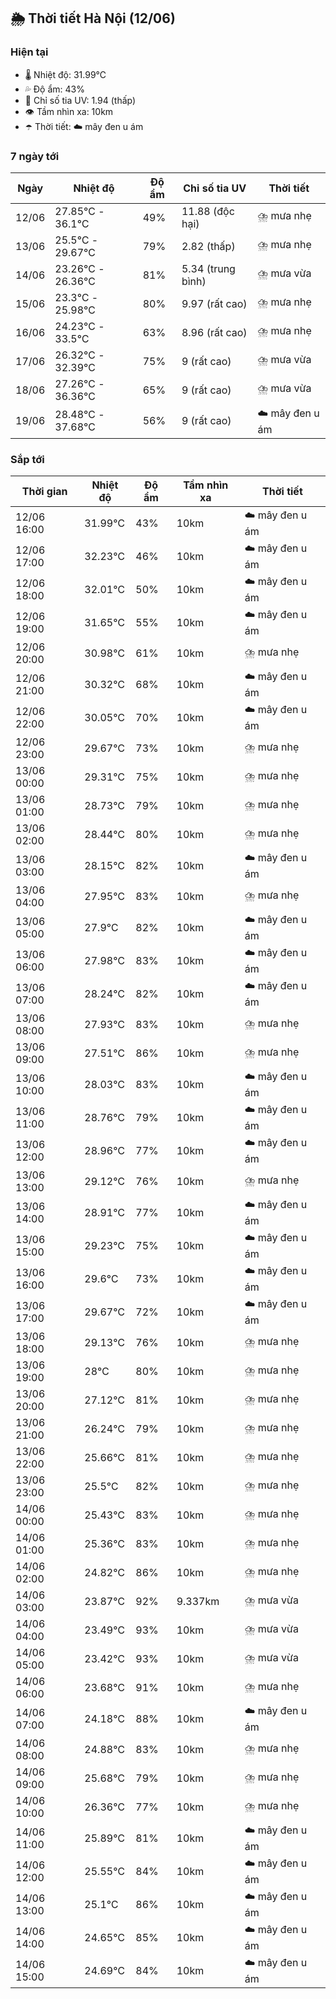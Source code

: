 ## 🌦️ Thời tiết Hà Nội (12/06)

### Hiện tại

- 🌡️ Nhiệt độ: 31.99℃
- 💦 Độ ẩm: 43%
- 🌟 Chỉ số tia UV: 1.94 (thấp)
- 👁️ Tầm nhìn xa: 10km
- ☂️ Thời tiết: ☁️ mây đen u ám

### 7 ngày tới

| Ngày | Nhiệt độ | Độ ẩm | Chỉ số tia UV | Thời tiết |
| --- | --- | --- | --- | --- |
| 12/06 | 27.85℃ - 36.1℃ | 49% | 11.88 (độc hại) | ⛈️ mưa nhẹ |
| 13/06 | 25.5℃ - 29.67℃ | 79% | 2.82 (thấp) | ⛈️ mưa nhẹ |
| 14/06 | 23.26℃ - 26.36℃ | 81% | 5.34 (trung bình) | ⛈️ mưa vừa |
| 15/06 | 23.3℃ - 25.98℃ | 80% | 9.97 (rất cao) | ⛈️ mưa nhẹ |
| 16/06 | 24.23℃ - 33.5℃ | 63% | 8.96 (rất cao) | ⛈️ mưa nhẹ |
| 17/06 | 26.32℃ - 32.39℃ | 75% | 9 (rất cao) | ⛈️ mưa vừa |
| 18/06 | 27.26℃ - 36.36℃ | 65% | 9 (rất cao) | ⛈️ mưa vừa |
| 19/06 | 28.48℃ - 37.68℃ | 56% | 9 (rất cao) | ☁️ mây đen u ám |

### Sắp tới

| Thời gian | Nhiệt độ | Độ ẩm | Tầm nhìn xa | Thời tiết |
| --- | --- | --- | --- | --- |
| 12/06 16:00 | 31.99℃ | 43% | 10km | ☁️ mây đen u ám |
| 12/06 17:00 | 32.23℃ | 46% | 10km | ☁️ mây đen u ám |
| 12/06 18:00 | 32.01℃ | 50% | 10km | ☁️ mây đen u ám |
| 12/06 19:00 | 31.65℃ | 55% | 10km | ☁️ mây đen u ám |
| 12/06 20:00 | 30.98℃ | 61% | 10km | ⛈️ mưa nhẹ |
| 12/06 21:00 | 30.32℃ | 68% | 10km | ☁️ mây đen u ám |
| 12/06 22:00 | 30.05℃ | 70% | 10km | ☁️ mây đen u ám |
| 12/06 23:00 | 29.67℃ | 73% | 10km | ⛈️ mưa nhẹ |
| 13/06 00:00 | 29.31℃ | 75% | 10km | ⛈️ mưa nhẹ |
| 13/06 01:00 | 28.73℃ | 79% | 10km | ⛈️ mưa nhẹ |
| 13/06 02:00 | 28.44℃ | 80% | 10km | ⛈️ mưa nhẹ |
| 13/06 03:00 | 28.15℃ | 82% | 10km | ☁️ mây đen u ám |
| 13/06 04:00 | 27.95℃ | 83% | 10km | ⛈️ mưa nhẹ |
| 13/06 05:00 | 27.9℃ | 82% | 10km | ☁️ mây đen u ám |
| 13/06 06:00 | 27.98℃ | 83% | 10km | ☁️ mây đen u ám |
| 13/06 07:00 | 28.24℃ | 82% | 10km | ☁️ mây đen u ám |
| 13/06 08:00 | 27.93℃ | 83% | 10km | ⛈️ mưa nhẹ |
| 13/06 09:00 | 27.51℃ | 86% | 10km | ⛈️ mưa nhẹ |
| 13/06 10:00 | 28.03℃ | 83% | 10km | ☁️ mây đen u ám |
| 13/06 11:00 | 28.76℃ | 79% | 10km | ☁️ mây đen u ám |
| 13/06 12:00 | 28.96℃ | 77% | 10km | ☁️ mây đen u ám |
| 13/06 13:00 | 29.12℃ | 76% | 10km | ⛈️ mưa nhẹ |
| 13/06 14:00 | 28.91℃ | 77% | 10km | ☁️ mây đen u ám |
| 13/06 15:00 | 29.23℃ | 75% | 10km | ☁️ mây đen u ám |
| 13/06 16:00 | 29.6℃ | 73% | 10km | ☁️ mây đen u ám |
| 13/06 17:00 | 29.67℃ | 72% | 10km | ☁️ mây đen u ám |
| 13/06 18:00 | 29.13℃ | 76% | 10km | ⛈️ mưa nhẹ |
| 13/06 19:00 | 28℃ | 80% | 10km | ⛈️ mưa nhẹ |
| 13/06 20:00 | 27.12℃ | 81% | 10km | ⛈️ mưa nhẹ |
| 13/06 21:00 | 26.24℃ | 79% | 10km | ⛈️ mưa nhẹ |
| 13/06 22:00 | 25.66℃ | 81% | 10km | ⛈️ mưa nhẹ |
| 13/06 23:00 | 25.5℃ | 82% | 10km | ⛈️ mưa nhẹ |
| 14/06 00:00 | 25.43℃ | 83% | 10km | ⛈️ mưa nhẹ |
| 14/06 01:00 | 25.36℃ | 83% | 10km | ⛈️ mưa nhẹ |
| 14/06 02:00 | 24.82℃ | 86% | 10km | ⛈️ mưa nhẹ |
| 14/06 03:00 | 23.87℃ | 92% | 9.337km | ⛈️ mưa vừa |
| 14/06 04:00 | 23.49℃ | 93% | 10km | ⛈️ mưa vừa |
| 14/06 05:00 | 23.42℃ | 93% | 10km | ⛈️ mưa vừa |
| 14/06 06:00 | 23.68℃ | 91% | 10km | ⛈️ mưa nhẹ |
| 14/06 07:00 | 24.18℃ | 88% | 10km | ☁️ mây đen u ám |
| 14/06 08:00 | 24.88℃ | 83% | 10km | ⛈️ mưa nhẹ |
| 14/06 09:00 | 25.68℃ | 79% | 10km | ⛈️ mưa nhẹ |
| 14/06 10:00 | 26.36℃ | 77% | 10km | ⛈️ mưa nhẹ |
| 14/06 11:00 | 25.89℃ | 81% | 10km | ☁️ mây đen u ám |
| 14/06 12:00 | 25.55℃ | 84% | 10km | ☁️ mây đen u ám |
| 14/06 13:00 | 25.1℃ | 86% | 10km | ☁️ mây đen u ám |
| 14/06 14:00 | 24.65℃ | 85% | 10km | ☁️ mây đen u ám |
| 14/06 15:00 | 24.69℃ | 84% | 10km | ☁️ mây đen u ám |
